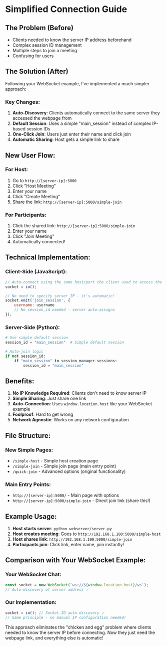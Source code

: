 # Simplified Connection Guide

## The Problem (Before)
- Clients needed to know the server IP address beforehand
- Complex session ID management
- Multiple steps to join a meeting
- Confusing for users

## The Solution (After)
Following your WebSocket example, I've implemented a much simpler approach:

### Key Changes:

1. **Auto-Discovery**: Clients automatically connect to the same server they accessed the webpage from
2. **Default Session**: Uses a simple "main_session" instead of complex IP-based session IDs
3. **One-Click Join**: Users just enter their name and click join
4. **Automatic Sharing**: Host gets a simple link to share

## New User Flow:

### For Host:
1. Go to `http://[server-ip]:5000`
2. Click "Host Meeting"
3. Enter your name
4. Click "Create Meeting"
5. Share the link: `http://[server-ip]:5000/simple-join`

### For Participants:
1. Click the shared link: `http://[server-ip]:5000/simple-join`
2. Enter your name
3. Click "Join Meeting"
4. Automatically connected!

## Technical Implementation:

### Client-Side (JavaScript):
```javascript
// Auto-connect using the same host/port the client used to access the page
socket = io();

// No need to specify server IP - it's automatic!
socket.emit('join_session', {
    username: username
    // No session_id needed - server auto-assigns
});
```

### Server-Side (Python):
```python
# Use simple default session
session_id = "main_session"  # Simple default session

# Auto-join logic
if not session_id:
    if "main_session" in session_manager.sessions:
        session_id = "main_session"
```

## Benefits:

1. **No IP Knowledge Required**: Clients don't need to know server IP
2. **Simple Sharing**: Just share one link
3. **Auto-Connection**: Uses `window.location.host` like your WebSocket example
4. **Foolproof**: Hard to get wrong
5. **Network Agnostic**: Works on any network configuration

## File Structure:

### New Simple Pages:
- `/simple-host` - Simple host creation page
- `/simple-join` - Simple join page (main entry point)
- `/quick-join` - Advanced options (original functionality)

### Main Entry Points:
- `http://[server-ip]:5000/` - Main page with options
- `http://[server-ip]:5000/simple-join` - Direct join link (share this!)

## Example Usage:

1. **Host starts server**: `python webserver/server.py`
2. **Host creates meeting**: Goes to `http://192.168.1.100:5000/simple-host`
3. **Host shares link**: `http://192.168.1.100:5000/simple-join`
4. **Participants join**: Click link, enter name, join instantly!

## Comparison with Your WebSocket Example:

### Your WebSocket Chat:
```javascript
const socket = new WebSocket(`ws://${window.location.host}/ws`);
// Auto-discovery of server address ✓
```

### Our Implementation:
```javascript
socket = io(); // Socket.IO auto-discovery ✓
// Same principle - no manual IP configuration needed!
```

This approach eliminates the "chicken and egg" problem where clients needed to know the server IP before connecting. Now they just need the webpage link, and everything else is automatic!